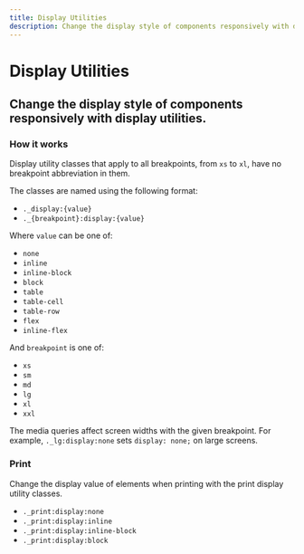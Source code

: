 ```yaml
---
title: Display Utilities
description: Change the display style of components responsively with display utilities. 
---
```


<script setup>
import * as examples from '../../../examples/utilities/display'
</script>

# Display Utilities

## Change the display style of components responsively with display utilities. 

### How it works
Display utility classes that apply to all breakpoints, from `xs` to `xl`, have no breakpoint abbreviation in them. 

The classes are named using the following format:

<div v-pre>

- `._display:{value}`<span/>
- `._{breakpoint}:display:{value}`<span/> 

</div>

Where `value` can be one of:
- `none`
- `inline`
- `inline-block`
- `block`
- `table`
- `table-cell`
- `table-row`
- `flex`
- `inline-flex`

And `breakpoint` is one of:
- `xs`
- `sm`
- `md`
- `lg`
- `xl`
- `xxl`

The media queries affect screen widths with the given breakpoint. For example, `._lg:display:none` sets `display: none;` on large screens.

<example :component="examples.DisplayInlineExample" :html="examples.DisplayInlineExampleHTML"></example>

<example :component="examples.DisplayBlockExample" :html="examples.DisplayBlockExampleHTML"></example>

### Print
Change the display value of elements when printing with the print display utility classes.

- `._print:display:none`
- `._print:display:inline`
- `._print:display:inline-block`
- `._print:display:block`
